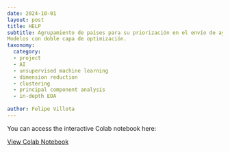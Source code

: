 ```yaml
---
date: 2024-10-01
layout: post
title: HELP 
subtitle: Agrupamiento de países para su priorización en el envío de ayuda humanitaria mediante métodos de aprendizaje automático no supervisado. Reducción de dimensionalidad (PCA, t-SNE) + clustering (K-means, DBSCAN, AHC, Spectral, Gaussian Mixture). 
Modelos con doble capa de optimización.
taxonomy:
  category: 
  - project
  - AI
  - unsupervised machine learning
  - dimension reduction
  - clustering
  - principal component analysis
  - in-depth EDA 
 
author: Felipe Villota 
---
```

You can access the interactive Colab notebook here:

[View Colab Notebook](https://colab.research.google.com/drive/1JssOq-cpvAY7fJFhXAKxy1mK_IX7Q5_e)